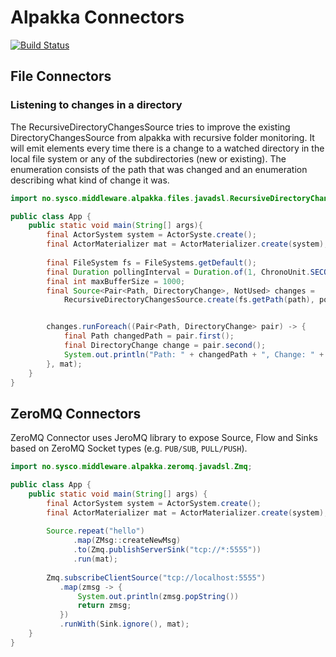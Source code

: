 # Alpakka Connectors

[![Build Status](https://travis-ci.org/sysco-middleware/alpakka-connectors.svg?branch=master)](https://travis-ci.org/sysco-middleware/alpakka-connectors)

## File Connectors

### Listening to changes in a directory

The RecursiveDirectoryChangesSource tries to improve the existing DirectoryChangesSource from alpakka with recursive folder monitoring. It will emit elements every time there is a change to a watched directory in the local file system or any of the subdirectories (new or existing). The enumeration consists of the path that was changed and an enumeration describing what kind of change it was.

```java
import no.sysco.middleware.alpakka.files.javadsl.RecursiveDirectoryChangesSource;

public class App {
    public static void main(String[] args){
        final ActorSystem system = ActorSyste.create();
        final ActorMaterializer mat = ActorMaterializer.create(system);
        
        final FileSystem fs = FileSystems.getDefault();
        final Duration pollingInterval = Duration.of(1, ChronoUnit.SECONDS);
        final int maxBufferSize = 1000;
        final Source<Pair<Path, DirectoryChange>, NotUsed> changes =
            RecursiveDirectoryChangesSource.create(fs.getPath(path), pollingInterval, maxBufferSize);


        changes.runForeach((Pair<Path, DirectoryChange> pair) -> {
            final Path changedPath = pair.first();
            final DirectoryChange change = pair.second();
            System.out.println("Path: " + changedPath + ", Change: " + change);
        }, mat);
    }
}
```

## ZeroMQ Connectors

ZeroMQ Connector uses JeroMQ library to expose Source, Flow and Sinks based on ZeroMQ Socket types 
(e.g. `PUB/SUB`, `PULL/PUSH`).

```java
import no.sysco.middleware.alpakka.zeromq.javadsl.Zmq;

public class App {
    public static void main(String[] args) {
        final ActorSystem system = ActorSystem.create();
        final ActorMaterializer mat = ActorMaterializer.create(system);
        
        Source.repeat("hello")
              .map(ZMsg::createNewMsg)
              .to(Zmq.publishServerSink("tcp://*:5555"))
              .run(mat);
        
        Zmq.subscribeClientSource("tcp://localhost:5555")
           .map(zmsg -> {
               System.out.println(zmsg.popString())
               return zmsg;
           })
           .runWith(Sink.ignore(), mat);
    }
}
```